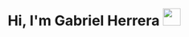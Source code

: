 
<h1 align="center">Hi, I'm Gabriel Herrera <img src="https://media.giphy.com/media/hvRJCLFzcasrR4ia7z/giphy.gif" width="35"></h1>
<!--
**gabo2four/gabo2four** is a ✨ _special_ ✨ repository because its `README.md` (this file) appears on your GitHub profile.

Here are some ideas to get you started:

- 🔭 I’m currently working on ...
- 🌱 I’m currently learning ...
- 👯 I’m looking to collaborate on ...
- 🤔 I’m looking for help with ...
- 💬 Ask me about ...
- 📫 How to reach me: ...
- 😄 Pronouns: ...
- ⚡ Fun fact: ...
-->

<script>
  console.log("hola")
</script>
